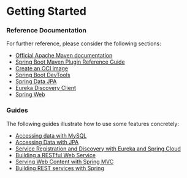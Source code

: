 # Getting Started

### Reference Documentation
For further reference, please consider the following sections:

* [Official Apache Maven documentation](https://maven.apache.org/guides/index.html)
* [Spring Boot Maven Plugin Reference Guide](https://docs.spring.io/spring-boot/docs/2.7.14-SNAPSHOT/maven-plugin/reference/html/)
* [Create an OCI image](https://docs.spring.io/spring-boot/docs/2.7.14-SNAPSHOT/maven-plugin/reference/html/#build-image)
* [Spring Boot DevTools](https://docs.spring.io/spring-boot/docs/2.7.14-SNAPSHOT/reference/htmlsingle/#using.devtools)
* [Spring Data JPA](https://docs.spring.io/spring-boot/docs/2.7.14-SNAPSHOT/reference/htmlsingle/#data.sql.jpa-and-spring-data)
* [Eureka Discovery Client](https://docs.spring.io/spring-cloud-netflix/docs/current/reference/html/#service-discovery-eureka-clients)
* [Spring Web](https://docs.spring.io/spring-boot/docs/2.7.14-SNAPSHOT/reference/htmlsingle/#web)

### Guides
The following guides illustrate how to use some features concretely:

* [Accessing data with MySQL](https://spring.io/guides/gs/accessing-data-mysql/)
* [Accessing Data with JPA](https://spring.io/guides/gs/accessing-data-jpa/)
* [Service Registration and Discovery with Eureka and Spring Cloud](https://spring.io/guides/gs/service-registration-and-discovery/)
* [Building a RESTful Web Service](https://spring.io/guides/gs/rest-service/)
* [Serving Web Content with Spring MVC](https://spring.io/guides/gs/serving-web-content/)
* [Building REST services with Spring](https://spring.io/guides/tutorials/rest/)

